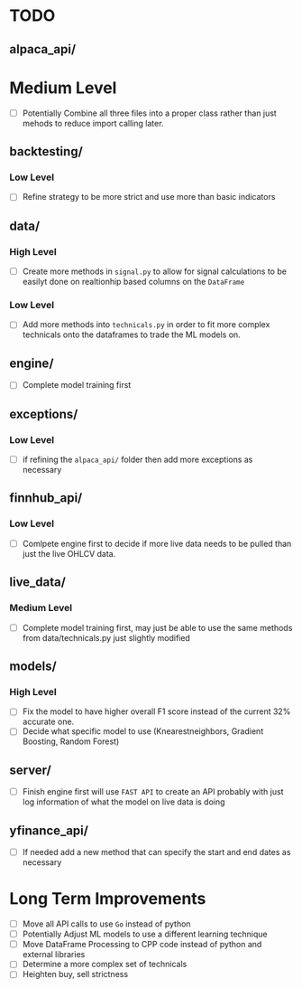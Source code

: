 # TODO

## alpaca_api/ <!--============================================== -->

# Medium Level
- [ ] Potentially Combine all three files into a proper class rather than just mehods to reduce import calling later.

## backtesting/ <!--============================================== -->

### Low Level
- [ ] Refine strategy to be more strict and use more than basic indicators

## data/ <!--============================================== -->

### High Level
- [ ] Create more methods in `signal.py` to allow for signal calculations to be easilyt done on realtionhip based columns on the `DataFrame`

### Low Level
- [ ] Add more methods into `technicals.py` in order to fit more complex technicals onto the dataframes to trade the ML models on.

## engine/ <!--============================================== -->

- [ ] Complete model training first

## exceptions/ <!--============================================== -->

### Low Level
- [ ] if refining the `alpaca_api/` folder then add more exceptions as necessary

## finnhub_api/ <!--============================================== -->

### Low Level
- [ ] Comlpete engine first to decide if more live data needs to be pulled than just the live OHLCV data.

## live_data/ <!--============================================== -->

### Medium Level
- [ ] Complete model training first, may just be able to use the same methods from data/technicals.py just slightly modified

## models/ <!--============================================== -->

### High Level
- [ ] Fix the model to have higher overall F1 score instead of the current 32% accurate one.
- [ ] Decide what specific model to use (Knearestneighbors, Gradient Boosting, Random Forest)

## server/ <!--============================================== -->

- [ ] Finish engine first will use `FAST API` to create an API probably with just log information of what the model on live data is doing

## yfinance_api/ <!--============================================== -->

- [ ] If needed add a new method that can specify the start and end dates as necessary

# Long Term Improvements <!--===========================================-->
- [ ] Move all API calls to use `Go` instead of python
- [ ] Potentially Adjust ML models to use a different learning technique
- [ ] Move DataFrame Processing to CPP code instead of python and external libraries
- [ ] Determine a more complex set of technicals
- [ ] Heighten buy, sell strictness
